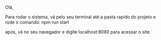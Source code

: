 Olá,

Para rodar o sistema, vá pelo seu terminal até a pasta rapido do projeto
e rode o comando:
npm run start

após, vá no seu navegador e digite localhost:8080 para acessar o site.